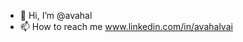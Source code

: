 - 👋 Hi, I’m @avahal
- 📫 How to reach me www.linkedin.com/in/avahalvai

<!---
avahal/avahal is a ✨ special ✨ repository because its `README.md` (this file) appears on your GitHub profile.
You can click the Preview link to take a look at your changes.
--->
